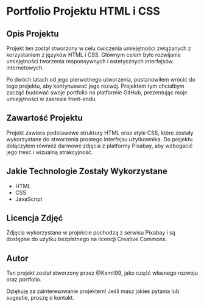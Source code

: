 # Portfolio Projektu HTML i CSS

## Opis Projektu

Projekt ten został stworzony w celu ćwiczenia umiejętności związanych z korzystaniem z języków HTML i CSS. Głównym celem było rozwijanie umiejętności tworzenia responsywnych i estetycznych interfejsów internetowych.

Po dwóch latach od jego pierwotnego utworzenia, postanowiłem wrócić do tego projektu, aby kontynuować jego rozwój. Projektem tym chciałbym zacząć budować swoje portfolio na platformie GitHub, prezentując moje umiejętności w zakresie front-endu.

## Zawartość Projektu

Projekt zawiera podstawowe struktury HTML oraz style CSS, które zostały wykorzystane do stworzenia prostego interfejsu użytkownika. Do projektu dołączyłem również darmowe zdjęcia z platformy Pixabay, aby wzbogacić jego treść i wizualną atrakcyjność.

## Jakie Technologie Zostały Wykorzystane

- HTML
- CSS
- JavaScript

## Licencja Zdjęć

Zdjęcia wykorzystane w projekcie pochodzą z serwisu Pixabay i są dostępne do użytku bezpłatnego na licencji Creative Commons.

## Autor

Ten projekt został stworzony przez @Kxmil99, jako część własnego rozwoju oraz portfolio.

Dziękuję za zainteresowanie projektem! Jeśli masz jakieś pytania lub sugestie, proszę o kontakt.
